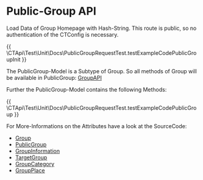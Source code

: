 # Public-Group API

Load Data of Group Homepage with Hash-String. This route is public, so no authentication of the CTConfig is necessary.

{{ \CTApi\Test\Unit\Docs\PublicGroupRequestTest.testExampleCodePublicGroupInit }}

The PublicGroup-Model is a Subtype of Group. So all methods of Group will be available in
PublicGroup: [GroupAPI](GroupAPI.md)

Further the PublicGroup-Model contains the following Methods:

{{ \CTApi\Test\Unit\Docs\PublicGroupRequestTest.testExampleCodePublicGroup }}

For More-Informations on the Attributes have a look at the SourceCode:

- [Group](../src/Models/Group.php)
- [PublicGroup](../src/Models/PublicGroup.php)
- [GroupInformation](../src/Models/GroupInformation.php)
- [TargetGroup](../src/Models/TargetGroup.php)
- [GroupCategory](../src/Models/GroupCategory.php)
- [GroupPlace](../src/Models/GroupPlace.php)
